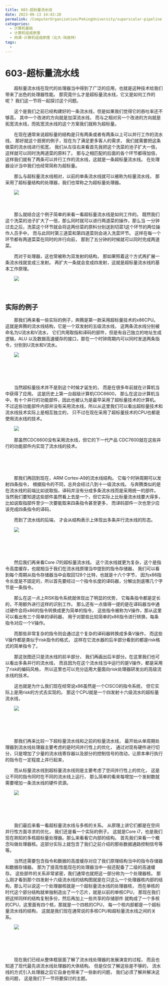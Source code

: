 ```yaml
---
title: 603-超标量流水线
date: 2023-06-13 14:43:28
permalink: /ComputerOrganization/PekingUniversity/superscalar-pipeline
categories:
  - 计算机基础
  - 计算机组成原理
  - 网课-计算机组成原理（北大-陆俊林）
tags:
  - 
---
```

# 603-超标量流水线

　　超标量流水线在现代的处理器当中得到了广泛的应用，也就是这种技术给我们带来了出色的处理器性能。 那究竟什么才是超标量流水线，它又是如何工作的呢？ 我们这一节将一起探讨这个问题。
<!-- more -->
　　这个是我们之前已经构建好的一条流水线，但是如果我们觉得它的吞吐率还不够高， 其中一个改进的方向就是加深流水线， 而与之相对另一个改进的方向就是拓宽流水线，而拓宽流水线的这个方案我们就称为超标量。 

　　在现在通常来说超标量的结构是只有两条或者有两条以上可以并行工作的流水线， 那好就这个厨房的例子，现在为了满足更多客人的需求， 我们就需要把这条做菜的流水线进行拓宽， 我们从左往右来看首先我把这个洗菜的池子扩大一倍，这样就可以同时洗两道菜的原料了。 那与之相匹配的后面的各个环节都得加倍， 这样我们就有了两条可以并行工作的流水线，这就是一条超标量流水线。 在处理器设计当中我们也经常简称为超标量。

　　那么与超标量流水线相对，以前的单条流水线就可以被称为标量流水线， 那采用了超标量结构的处理器，我们也常称之为超标量处理器。 

　　![](https://image.peterjxl.com/blog/image-20220920223126-1iptiiy.png)​

　　‍

　　那么就结合这个例子简单的来看一看超标量流水线是如何工作的。 既然我们这个洗菜的池子扩大了一倍，那么同时就可以进行两道菜的操作，那么当 一分钟过去之后，洗菜这个环节就会将这两份菜的原料分别送到切菜1这个环节的两位操作人员手中， 而与此同时第三道菜和第四道菜则会进入洗菜环节。 这样在每一个环节都有两道菜菜在同时的并行向前， 那到了五分钟的时候就可以同时完成两道菜。 

　　而对于处理器，这也常被称为双发射的结构， 那如果照着这个方式再扩展一条流水线就变成三发射。 再扩大一条就会变成四发射，这就是超标量流水线的基本工作原理。 

　　![](https://image.peterjxl.com/blog/image-20220920224352-v4qea95.png)​

　　‍

## 实际的例子

　　那我们再来看一些实际的例子，奔腾是第一款采用超标量技术的x86CPU。 这就是奔腾的流水线结构，它是一个双发射的五级流水线， 这两条流水线分别被命名为U流水和V流水， 它们共用取指和译码的部件，但是有自己独立的地址生成逻辑，ALU 以及数据高速缓存的接口，那在一个时钟周期内可以同时发送两条指令，分别到U流水和V流水。 

　　![](https://image.peterjxl.com/blog/image-20220920224441-vwdefys.png)​

　　‍

　　‍

　　当然超标量技术并不是到这个时候才诞生的， 而是在很多年前就在计算机当中获得了应用。 这是历史上第一台超级计算机CDC6600， 那么在这台计算机当中，有十个并行的功能部件，因此也被认为是最早采用了超标量技术的计算机。 不过这些功能部件内部并没有采用流水线，所以从这里我们可以看出超标量技术和流水线技术实际上是相互独立的， 只不过在现在采用了超标量技术的CPU也都是使用流水线的技术。 

　　![](https://image.peterjxl.com/blog/image-20220920224526-qdtyyok.png)​

　　那虽然CDC6600没有采用流水线，但它的下一代产品 CDC7600就在这些并行的功能部件内实现了流水线的技术。 

　　‍

　　‍

　　那我们再回到现在，ARM Cortex-A9的流水线结构。 它每个时钟周期可以发射四条指令， 根据指令的不同，总共会经过八到十一级流水线。 与奔腾类似的是在流水线的前端比如说取指，译码并没有分成多条流水线而是采用统一的部件。 当然我们要知道这些部件虽然看上去是一个，但它实际上比标量流水线要大得多， 比如说取指部件至少一次要能取来四条指令甚至更多， 而译码部件一次也至少应该完成四条指令的译码，

　　而到了流水线的后端， 才会从结构表示上体现出多条并行流水线的形态。 

　　![](https://image.peterjxl.com/blog/image-20220920224621-onxsj09.png)​

　　‍

　　‍

　　然后我们再来看Core i7的超标量流水线。 这个流水线就更为复杂，这个是指令高度缓存，也就相当于我们在流水线原理当中提到的指令存储器， 我们可以看到每个周期从指令存储器当中会取回128个比特，也就是十六个字节， 因为x86指令长度是不固定的，所以首先要经过一个指令长度的译码器，分解出到底哪几个字节是一条指令。 

　　那么在这一点上RISK指令系统就体现出了明显的优势， 它每条指令都是定长的，不用额外进行这样的识别工作。 那么还有一点值得一提的是在译码器当中通过硬件会将x86的指令转换成更为简单的指令， 这些指令被称为V操作，那从这里可以看出有三个简单的译码器， 用于对那些比较简单的x86指令进行转换，每条指令对应一个V操作。 

　　而那些非常复杂的指令则会通过这个复杂的译码器转换成多条V操作， 而这些V操作都是类似于risk指令的格式， 这样在它流水器的后半部分看到的都是risk格式的简单指令了。 

　　那这张图还只是流水线的前半部分， 我们再画出后半部分。在这里我们也可以看出多条并行的流水线， 而且因为在这个流水线当中运行的是V操作，都是采用了risk的编码风格， 所以这里也可以充分运用大量面向risk处理器研发出的高级流水线的技术。 

　　这也就是为什么我们现在经常说x86虽然是一个CISCO的指令系统， 但它实际上是用risk的方式去实现的。 那这个CPU就是一个四发射十六级流水的超标量流水线， 

　　![](https://image.peterjxl.com/blog/image-20220920224823-nygx91f.png)​

　　‍

　　‍

　　那我们再来比较一下超标量流水线和之前的标量流水线， 最开始从单周期处理器到流水线处理器主要考虑的是时间并行性上的优化， 通过对现有硬件进行切分，只是增加了少量的流水线寄存器以及部分的控制信号的改动，让原本串行执行的指令在一定程度上并行起来， 

　　而从标量流水线到超标量流水线则是主要考虑了空间并行性上的优化， 这是让不同的指令同时在不同的流水线上运行， 那么简单的看来每增加一个发射数就需要增加一条流水线的硬件资源。 

　　![](https://image.peterjxl.com/blog/image-20220920224913-7cjrpdk.png)​

　　‍

　　‍

　　我们最后来看一看超标量流水线与多核的关系。 从原理上讲它们都是在空间并行性方面寻求的优化， 我们还是看一个实际的例子。 这就是Core i7，也是我们现在熟知的多核超标量处理器。那么来看看它内部的结构。 首先我们来看一个概念叫做处理器核。这部分实际上就包含了我们之前介绍的那些数据通路控制信号等等。 

　　当然还需要包含指令和数据的高度缓存对应了我们原理结构当中的指令存储器和数据存储器。 那为了提高性能现在的处理器当中一般还配备了二级的高速缓存。 这些部件的关系非常紧密，我们通常也就把这一部分称为一个处理器核。 那么刚才看到那个四发射十六级流水线的结构图就是在只这么一个处理器核内部的结构，那么可以说这一个处理器核就是一个超标量流水线的处理器核， 而在单核的时代这个部分结构就单独制造出了一个芯片，就是以前的单核CPU， 那现在我们把这样同样的结构复制多份，然后再加上一些共享的存储部件 就构成了一个多核的CPU，这里面有四个核，那就是一个四核的CPU， 每一个核内部都是一个超标量流水线的结构， 这就是我们现在通常说的多核CPU和超标量流水线之间的关系。

　　![](https://image.peterjxl.com/blog/image-20220920225051-kf3ge06.png)​

　　‍

　　‍

　　现在我们已经从整体框层面了解了流水线处理器的发展演变的过程， 而且也知道了现代最先进流水线处理器的大体结构。 但是仅仅了解这些是不够的， 流水线的方式引入处理器之后它自身也带来了一些新的问题， 我们必须了解并解决这些问题， 这是我们下一节将要探讨的主题。
